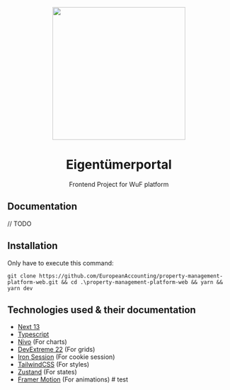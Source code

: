 <p align="center">
  <img width="300px" src="https://cdn.jsdelivr.net/gh/lisandroRocha/assets-cdn@main/Eigentumerportal/logos/Logo_WUF_cropped.png">
</p>

<h1 align="center">Eigentümerportal</h1>

<p align="center">Frontend Project for WuF platform</p>

## Documentation

// TODO

## Installation

Only have to execute this command:
```
git clone https://github.com/EuropeanAccounting/property-management-platform-web.git && cd .\property-management-platform-web && yarn && yarn dev
```

## Technologies used & their documentation

 - [Next 13](https://nextjs.org/)
 - [Typescript](https://www.typescriptlang.org/)
 - [Nivo](https://nivo.rocks/) (For charts)
 - [DevExtreme 22](https://js.devexpress.com/Demos/WidgetsGallery/) (For grids)
 - [Iron Session](https://github.com/vvo/iron-session) (For cookie session)
 - [TailwindCSS](https://tailwindcss.com/) (For styles)
 - [Zustand](https://zustand-demo.pmnd.rs/) (For states)
 - [Framer Motion](https://www.framer.com/motion/) (For animations)
#   t e s t  
 